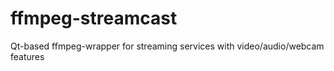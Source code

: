 # ffmpeg-streamcast
Qt-based ffmpeg-wrapper for streaming services with video/audio/webcam features
